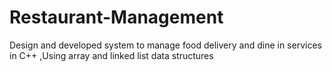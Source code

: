 # Restaurant-Management
Design and developed system to manage food delivery and dine in services in C++ ,Using  array and linked list data structures
